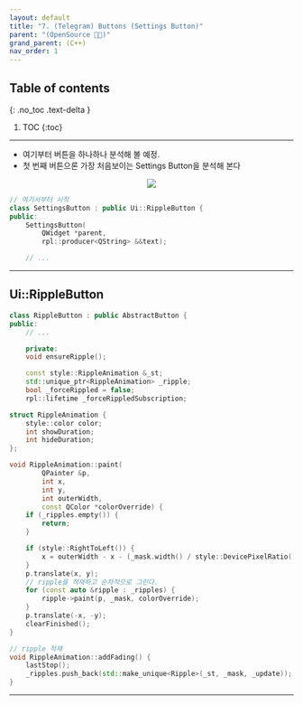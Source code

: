 ```yaml
---
layout: default
title: "7. (Telegram) Buttons (Settings Button)"
parent: "(OpenSource 👨‍💻)"
grand_parent: (C++)
nav_order: 1
---
```


## Table of contents
{: .no_toc .text-delta }

1. TOC
{:toc}

---

* 여기부터 버튼을 하나하나 분석해 볼 예정.
* 첫 번째 버튼으론 가장 처음보이는 Settings Button을 분석해 본다

<p align="center">
  <img src="https://taehyungs-programming-blog.github.io/blog/assets/images/cpp/opensources/telegram-7-1.png"/>
</p>

```cpp
// 여기서부터 시작
class SettingsButton : public Ui::RippleButton {
public:
	SettingsButton(
		QWidget *parent,
		rpl::producer<QString> &&text);

    // ...
```

---

## Ui::RippleButton

```cpp
class RippleButton : public AbstractButton {
public:
    // ...

    private:
	void ensureRipple();

	const style::RippleAnimation &_st;
	std::unique_ptr<RippleAnimation> _ripple;
	bool _forceRippled = false;
	rpl::lifetime _forceRippledSubscription;
```

```cpp
struct RippleAnimation {
	style::color color;
	int showDuration;
	int hideDuration;
};
```

```cpp
void RippleAnimation::paint(
		QPainter &p,
		int x,
		int y,
		int outerWidth,
		const QColor *colorOverride) {
	if (_ripples.empty()) {
		return;
	}

	if (style::RightToLeft()) {
		x = outerWidth - x - (_mask.width() / style::DevicePixelRatio());
	}
	p.translate(x, y);
    // ripple을 적재하고 순차적으로 그린다.
	for (const auto &ripple : _ripples) {
		ripple->paint(p, _mask, colorOverride);
	}
	p.translate(-x, -y);
	clearFinished();
}
```

```cpp
// ripple 적재
void RippleAnimation::addFading() {
	lastStop();
	_ripples.push_back(std::make_unique<Ripple>(_st, _mask, _update));
}
```

---